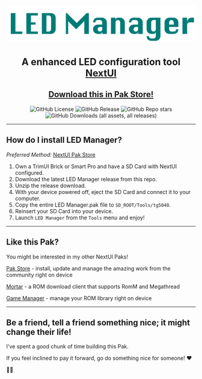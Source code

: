 <div align="center">

<img src=".github/resources/led-manager-logo.png" width="auto" alt="LED Manager wordmark">
<h3 style="font-size: 25px;">
    A enhanced LED configuration tool <a href="https://nextui.loveretro.games" target="_blank">NextUI</a>
</h3>

## [Download this in Pak Store!](https://github.com/UncleJunVIP/nextui-pak-store)

![GitHub License](https://img.shields.io/github/license/UncleJunVip/nextui-led-manager?style=for-the-badge)
![GitHub Release](https://img.shields.io/github/v/release/UncleJunVIP/nextui-led-manager?sort=semver&style=for-the-badge)
![GitHub Repo stars](https://img.shields.io/github/stars/UncleJunVip/nextui-led-manager?style=for-the-badge)
![GitHub Downloads (all assets, all releases)](https://img.shields.io/github/downloads/UncleJunVIP/nextui-led-manager/total?style=for-the-badge&label=Total%20Downloads)


</div>

---

## How do I install LED Manager?

*Preferred Method:* [NextUI Pak Store](https://github.com/UncleJunVIP/nextui-pak-store)

1. Own a TrimUI Brick or Smart Pro and have a SD Card with NextUI configured.
2. Download the latest LED Manager release from this repo.
3. Unzip the release download.
4. With your device powered off, eject the SD Card and connect it to your computer.
5. Copy the entire LED Manager.pak file to `SD_ROOT/Tools/tg5040`.
6. Reinsert your SD Card into your device.
7. Launch `LED Manager` from the `Tools` menu and enjoy!

---

## Like this Pak?

You might be interested in my other NextUI Paks!

[Pak Store](https://github.com/UncleJunVIP/nextui-pak-store) - install, update and manage the amazing work from the
community right on device

[Mortar](https://github.com/UncleJunVIP/Mortar) - a ROM download client that supports RomM and Megathread

[Game Manager](https://github.com/UncleJunVIP/nextui-game-manager) - manage your ROM library right on device

---

## Be a friend, tell a friend something nice; it might change their life!

I've spent a good chunk of time building this Pak.

If you feel inclined to pay it forward, go do something nice for someone! ❤️

✌🏻

